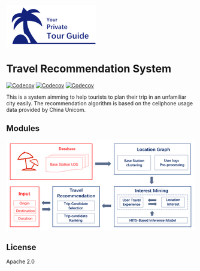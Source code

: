 ![](icon/logo_small.png)

# Travel Recommendation System
[![Codecov](https://img.shields.io/badge/version-2.0-blue.svg?style=flat-square)]()  [![Codecov](https://img.shields.io/badge/build-passing-brightgreen.svg?style=flat-square)]()  [![Codecov](https://img.shields.io/badge/powered%20by-Yanqing-green.svg?style=flat-square)]()

This is a system aimming to help tourists to plan their trip in an unfamiliar city easily. The recommendation algorithm is based on the cellphone usage data provided by China Unicom.

## Modules

![](/graph/graph.png)

## License
Apache 2.0

